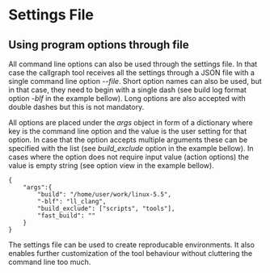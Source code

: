 <!--
SPDX-FileCopyrightText: 2020 Bayerische Motoren Werke Aktiengesellschaft (BMW AG)

SPDX-License-Identifier: Apache-2.0
-->

# Settings File

## Using program options through file

All command line options can also be used through the settings file. In that case the callgraph tool receives all the settings through a JSON file with a single command line option _--file_. Short option names can also be used, but in that case, they need to begin with a single dash (see build log format option _-blf_ in the example bellow). Long options are also accepted with double dashes but this is not mandatory.

All options are placed under the _args_ object in form of a dictionary where key is the command line option and the value is the user setting for that option. In case that the option accepts multiple arguments these can be specified with the list (see _build_exclude_ option in the example bellow). In cases where the option does not require input value (action options) the value is empty string (see option view in the example bellow).

```
{
    "args":{
        "build": "/home/user/work/linux-5.5",
        "-blf": "ll_clang",
        "build_exclude": ["scripts", "tools"],
        "fast_build": ""
    } 
}
```

The settings file can be used to create reproducable environments. It also enables further customization of the tool behaviour without cluttering the command line too much.
